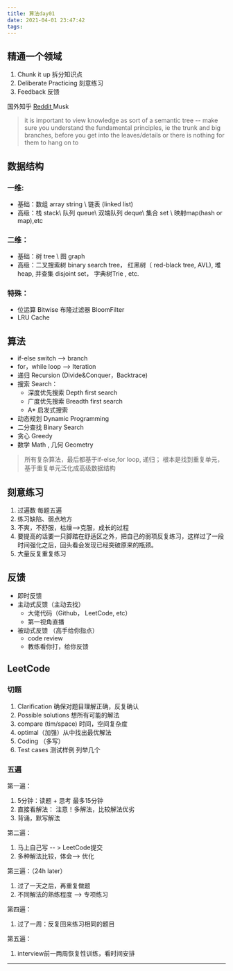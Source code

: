 ```yaml
---
title: 算法day01
date: 2021-04-01 23:47:42
tags:
---
```

## 精通一个领域
1. Chunk it up 拆分知识点
1. Deliberate Practicing 刻意练习
1. Feedback 反馈



国外知乎  [Reddit ](https://www.reddit.com/)  Musk

> it is important to view knowledge as sort of a semantic tree -- make sure you understand the fundamental principles, ie the trunk and big branches, before you get into the leaves/details or there is nothing for them to hang on to



## 数据结构
### 一维:

- 基础：数组 array string   \   链表 (linked list)
- 高级：栈 stack\ 队列 queue\ 双端队列 deque\ 集合 set \ 映射map(hash or map),etc

### 二维：

- 基础：树 tree  \ 图 graph
- 高级：二叉搜索树 binary search tree， 红黑树（ red-black tree, AVL), 堆 heap, 并查集 disjoint set， 字典树Trie , etc.

### 特殊：

- 位运算 Bitwise   布隆过滤器 BloomFilter
- LRU Cache



## 算法

- if-else switch  --> branch
- for，while  loop  --> Iteration
- 递归 Recursion (Divide&Conquer，Backtrace)
- 搜索 Search：
   - 深度优先搜索 Depth first search
   - 广度优先搜索 Breadth first search
   - A* 启发式搜索
- 动态规划 Dynamic Programming
- 二分查找 Binary Search
- 贪心  Greedy
- 数学 Math , 几何 Geometry

> 所有复杂算法，最后都基于if-else,for loop, 递归； 根本是找到重复单元，基于重复单元泛化成高级数据结构



## 刻意练习

1. 过遍数 每题五遍
1. 练习缺陷、弱点地方
1. 不爽，不舒服，枯燥-->克服，成长的过程
1. 要提高的话要一只脚踏在舒适区之外，把自己的弱项反复练习，这样过了一段时间强化之后，回头看会发现已经突破原来的瓶颈。
1. 大量反复重复练习



## 反馈

- 即时反馈
- 主动式反馈（主动去找）
   - 大佬代码（Github， LeetCode, etc）
   - 第一视角直播
- 被动式反馈 （高手给你指点）
   - code review
   - 教练看你打，给你反馈



## LeetCode
### 切题

1. Clarification 确保对题目理解正确，反复确认
1.  Possible solutions 想所有可能的解法
   1. compare (tim/space) 时间，空间复杂度
   1. optimal（加强）从中找出最优解法
3. Coding （多写）
3. Test cases  测试样例 列举几个



### 五遍
第一遍：

1. 5分钟：读题 + 思考  最多15分钟
1. 直接看解法： 注意！多解法，比较解法优劣
1. 背诵，默写解法

第二遍：

1. 马上自己写   -- > LeetCode提交
1. 多种解法比较，体会--> 优化

第三遍：（24h later）

1. 过了一天之后，再重复做题
1. 不同解法的熟练程度 --> 专项练习

第四遍：

1. 过了一周：反复回来练习相同的题目

第五遍：

1. interview前一两周恢复性训练，看时间安排

---



